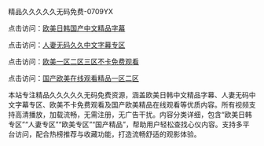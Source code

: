 精品久久久久久无码免费-0709YX

点击访问：<a href="https://heiliaoga6s9v.pages.dev">欧美日韩国产中文精品字幕</a>

点击访问：<a href="https://heiliaoow5kzm.pages.dev">人妻无码久久中文字幕专区</a>

点击访问：<a href="https://heiliao2dmwwy.pages.dev">欧美一区二区三区不卡免费观看</a>

点击访问：<a href="https://heiliaoll4qsx.pages.dev">国产欧美在线观看精品一区二区</a>

本站专注精品久久久久久无码免费资源，涵盖欧美日韩中文精品字幕、人妻无码中文字幕专区、欧美不卡免费观看及国产欧美精品在线观看等优质内容。所有视频支持高清播放，加载流畅，无需注册，无广告干扰。内容分类详细，包含“欧美日韩专区”“人妻专区”“欧美专区”“国产精品”，帮助用户轻松查找心仪内容。支持多平台访问，配合热榜推荐与收藏功能，打造流畅舒适的观影体验。

<span style="display:none;">[Canonical link](https://github.com/hai20250709/so28 ）</span>

